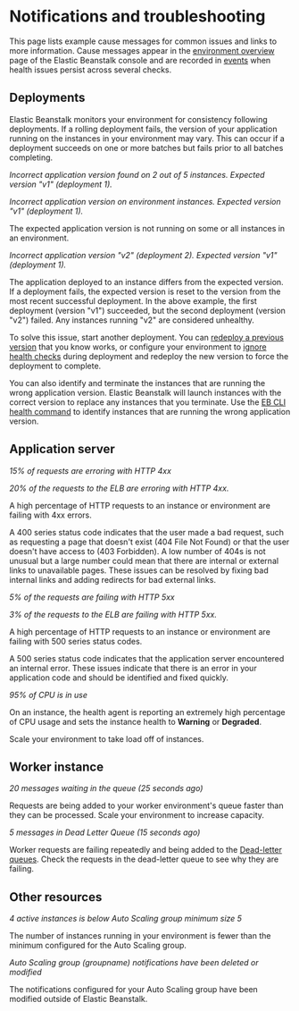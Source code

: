 # Notifications and troubleshooting<a name="environments-health-enhanced-notifications"></a>

This page lists example cause messages for common issues and links to more information\. Cause messages appear in the [environment overview](environment-health-console.md) page of the Elastic Beanstalk console and are recorded in [events](using-features.events.md) when health issues persist across several checks\.

## Deployments<a name="environments-health-enhanced-notifications-deployments"></a>

Elastic Beanstalk monitors your environment for consistency following deployments\. If a rolling deployment fails, the version of your application running on the instances in your environment may vary\. This can occur if a deployment succeeds on one or more batches but fails prior to all batches completing\.

*Incorrect application version found on 2 out of 5 instances\. Expected version "v1" \(deployment 1\)\.*

*Incorrect application version on environment instances\. Expected version "v1" \(deployment 1\)\.*

The expected application version is not running on some or all instances in an environment\.

*Incorrect application version "v2" \(deployment 2\)\. Expected version "v1" \(deployment 1\)\.*

The application deployed to an instance differs from the expected version\. If a deployment fails, the expected version is reset to the version from the most recent successful deployment\. In the above example, the first deployment \(version "v1"\) succeeded, but the second deployment \(version "v2"\) failed\. Any instances running "v2" are considered unhealthy\.

To solve this issue, start another deployment\. You can [redeploy a previous version](using-features.deploy-existing-version.md) that you know works, or configure your environment to [ignore health checks](using-features.rolling-version-deploy.md#environments-cfg-rollingdeployments-console) during deployment and redeploy the new version to force the deployment to complete\.

You can also identify and terminate the instances that are running the wrong application version\. Elastic Beanstalk will launch instances with the correct version to replace any instances that you terminate\. Use the [EB CLI health command](health-enhanced-ebcli.md) to identify instances that are running the wrong application version\.

## Application server<a name="environments-health-enhanced-notifications-webapp"></a>

*15% of requests are erroring with HTTP 4xx*

*20% of the requests to the ELB are erroring with HTTP 4xx\.*

A high percentage of HTTP requests to an instance or environment are failing with 4xx errors\.

A 400 series status code indicates that the user made a bad request, such as requesting a page that doesn't exist \(404 File Not Found\) or that the user doesn't have access to \(403 Forbidden\)\. A low number of 404s is not unusual but a large number could mean that there are internal or external links to unavailable pages\. These issues can be resolved by fixing bad internal links and adding redirects for bad external links\.

*5% of the requests are failing with HTTP 5xx*

*3% of the requests to the ELB are failing with HTTP 5xx\.*

A high percentage of HTTP requests to an instance or environment are failing with 500 series status codes\.

A 500 series status code indicates that the application server encountered an internal error\. These issues indicate that there is an error in your application code and should be identified and fixed quickly\.

*95% of CPU is in use*

On an instance, the health agent is reporting an extremely high percentage of CPU usage and sets the instance health to **Warning** or **Degraded**\.

Scale your environment to take load off of instances\.

## Worker instance<a name="environments-health-enhanced-notifications-worker"></a>

*20 messages waiting in the queue \(25 seconds ago\)*

Requests are being added to your worker environment's queue faster than they can be processed\. Scale your environment to increase capacity\.

*5 messages in Dead Letter Queue \(15 seconds ago\)*

Worker requests are failing repeatedly and being added to the [Dead\-letter queues](using-features-managing-env-tiers.md#worker-deadletter)\. Check the requests in the dead\-letter queue to see why they are failing\. 

## Other resources<a name="environments-health-enhanced-notifications-other"></a>

*4 active instances is below Auto Scaling group minimum size 5*

The number of instances running in your environment is fewer than the minimum configured for the Auto Scaling group\.

*Auto Scaling group \(groupname\) notifications have been deleted or modified*

The notifications configured for your Auto Scaling group have been modified outside of Elastic Beanstalk\.